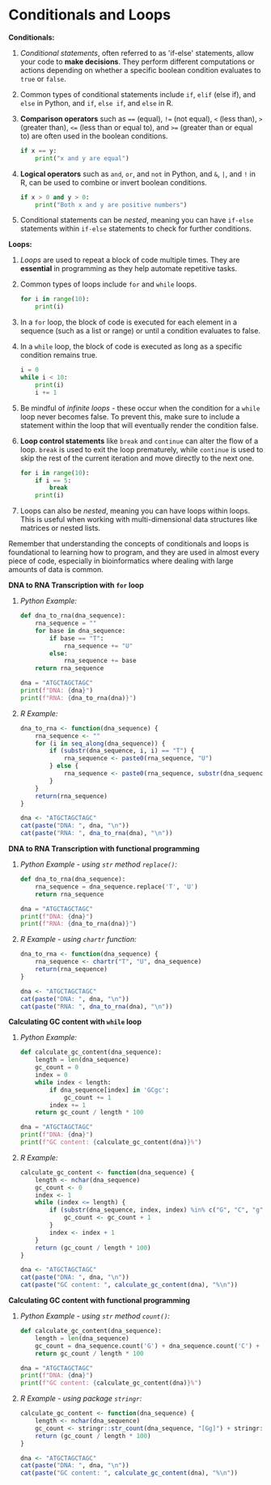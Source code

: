 # Conditionals and Loops

**Conditionals:**

1. *Conditional statements*, often referred to as 'if-else' statements, allow your code to **make decisions**. They perform different computations or actions depending on whether a specific boolean condition evaluates to `true` or `false`.

2. Common types of conditional statements include `if`, `elif` (else if), and `else` in Python, and `if`, `else if`, and `else` in R.

3. **Comparison operators** such as `==` (equal), `!=` (not equal), `<` (less than), `>` (greater than), `<=` (less than or equal to), and `>=` (greater than or equal to) are often used in the boolean conditions.

    ```python
    if x == y:
        print("x and y are equal")
    ```

4. **Logical operators** such as `and`, `or`, and `not` in Python, and `&`, `|`, and `!` in R, can be used to combine or invert boolean conditions.

    ```python
    if x > 0 and y > 0:
        print("Both x and y are positive numbers")
    ```

5. Conditional statements can be *nested*, meaning you can have `if-else` statements within `if-else` statements to check for further conditions.

**Loops:**

1. *Loops* are used to repeat a block of code multiple times. They are **essential** in programming as they help automate repetitive tasks.

2. Common types of loops include `for` and `while` loops. 

    ```python
    for i in range(10):
        print(i)
    ```

3. In a `for` loop, the block of code is executed for each element in a sequence (such as a list or range) or until a condition evaluates to false.

4. In a `while` loop, the block of code is executed as long as a specific condition remains true.

    ```python
    i = 0
    while i < 10:
        print(i)
        i += 1
    ```

5. Be mindful of *infinite loops* - these occur when the condition for a `while` loop never becomes false. To prevent this, make sure to include a statement within the loop that will eventually render the condition false.

6. **Loop control statements** like `break` and `continue` can alter the flow of a loop. `break` is used to exit the loop prematurely, while `continue` is used to skip the rest of the current iteration and move directly to the next one.

    ```python
    for i in range(10):
        if i == 5:
            break
        print(i)
    ```

7. Loops can also be *nested*, meaning you can have loops within loops. This is useful when working with multi-dimensional data structures like matrices or nested lists.

Remember that understanding the concepts of conditionals and loops is foundational to learning how to program, and they are used in almost every piece of code, especially in bioinformatics where dealing with large amounts of data is common.

**DNA to RNA Transcription with `for` loop**

1. *Python Example:*

    ```python
    def dna_to_rna(dna_sequence):
        rna_sequence = ""
        for base in dna_sequence:
            if base == "T":
                rna_sequence += "U"
            else:
                rna_sequence += base
        return rna_sequence

    dna = "ATGCTAGCTAGC"
    print(f"DNA: {dna}")
    print(f"RNA: {dna_to_rna(dna)}")
    ```

2. *R Example:*

    ```r
    dna_to_rna <- function(dna_sequence) {
        rna_sequence <- ""
        for (i in seq_along(dna_sequence)) {
            if (substr(dna_sequence, i, i) == "T") {
                rna_sequence <- paste0(rna_sequence, "U")
            } else {
                rna_sequence <- paste0(rna_sequence, substr(dna_sequence, i, i))
            }
        }
        return(rna_sequence)
    }

    dna <- "ATGCTAGCTAGC"
    cat(paste("DNA: ", dna, "\n"))
    cat(paste("RNA: ", dna_to_rna(dna), "\n"))
    ```

**DNA to RNA Transcription with functional programming**

1. *Python Example - using `str` method `replace()`:*

    ```python
    def dna_to_rna(dna_sequence):
        rna_sequence = dna_sequence.replace('T', 'U')
        return rna_sequence

    dna = "ATGCTAGCTAGC"
    print(f"DNA: {dna}")
    print(f"RNA: {dna_to_rna(dna)}")
    ```

2. *R Example - using `chartr` function:*

    ```r
    dna_to_rna <- function(dna_sequence) {
        rna_sequence <- chartr("T", "U", dna_sequence)
        return(rna_sequence)
    }

    dna <- "ATGCTAGCTAGC"
    cat(paste("DNA: ", dna, "\n"))
    cat(paste("RNA: ", dna_to_rna(dna), "\n"))
    ```

**Calculating GC content with `while` loop**

1. *Python Example:*

    ```python
    def calculate_gc_content(dna_sequence):
        length = len(dna_sequence)
        gc_count = 0
        index = 0
        while index < length:
            if dna_sequence[index] in 'GCgc':
                gc_count += 1
            index += 1
        return gc_count / length * 100

    dna = "ATGCTAGCTAGC"
    print(f"DNA: {dna}")
    print(f"GC content: {calculate_gc_content(dna)}%")
    ```

2. *R Example:*

    ```r
    calculate_gc_content <- function(dna_sequence) {
        length <- nchar(dna_sequence)
        gc_count <- 0
        index <- 1
        while (index <= length) {
            if (substr(dna_sequence, index, index) %in% c("G", "C", "g", "c")) {
                gc_count <- gc_count + 1
            }
            index <- index + 1
        }
        return (gc_count / length * 100)
    }

    dna <- "ATGCTAGCTAGC"
    cat(paste("DNA: ", dna, "\n"))
    cat(paste("GC content: ", calculate_gc_content(dna), "%\n"))
    ```

**Calculating GC content with functional programming**

1. *Python Example - using `str` method `count()`:*

    ```python
    def calculate_gc_content(dna_sequence):
        length = len(dna_sequence)
        gc_count = dna_sequence.count('G') + dna_sequence.count('C') + dna_sequence.count('g') + dna_sequence.count('c')
        return gc_count / length * 100

    dna = "ATGCTAGCTAGC"
    print(f"DNA: {dna}")
    print(f"GC content: {calculate_gc_content(dna)}%")
    ```

2. *R Example - using package `stringr`:*

    ```r
    calculate_gc_content <- function(dna_sequence) {
        length <- nchar(dna_sequence)
        gc_count <- stringr::str_count(dna_sequence, "[Gg]") + stringr::str_count(dna_sequence, "[Cc]")
        return (gc_count / length * 100)
    }

    dna <- "ATGCTAGCTAGC"
    cat(paste("DNA: ", dna, "\n"))
    cat(paste("GC content: ", calculate_gc_content(dna), "%\n"))
    ```

